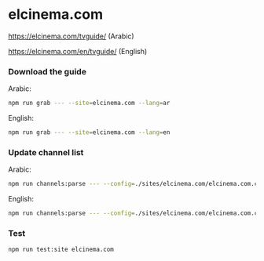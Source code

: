# elcinema.com

https://elcinema.com/tvguide/ (Arabic)

https://elcinema.com/en/tvguide/ (English)

### Download the guide

Arabic:

```sh
npm run grab --- --site=elcinema.com --lang=ar
```

English:

```sh
npm run grab --- --site=elcinema.com --lang=en
```

### Update channel list

Arabic:

```sh
npm run channels:parse --- --config=./sites/elcinema.com/elcinema.com.config.js --output=./sites/elcinema.com/elcinema.com_ar.channels.xml --set=lang:ar
```

English:

```sh
npm run channels:parse --- --config=./sites/elcinema.com/elcinema.com.config.js --output=./sites/elcinema.com/elcinema.com_en.channels.xml --set=lang:en
```

### Test

```sh
npm run test:site elcinema.com
```
